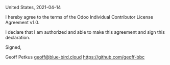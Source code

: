 United States, 2021-04-14

I hereby agree to the terms of the Odoo Individual Contributor License
Agreement v1.0.

I declare that I am authorized and able to make this agreement and sign this
declaration.

Signed,

Geoff Petkus geoff@blue-bird.cloud https://github.com/geoff-bbc